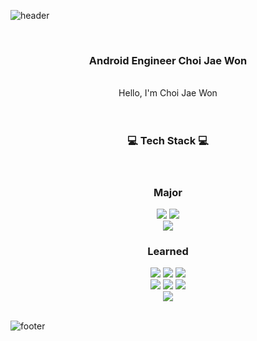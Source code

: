 ![header](https://capsule-render.vercel.app/api?type=waving&&color=gradient&height=100&section=header&fontSize=90)


<div align = "center">
  <br>
  <h3> Android Engineer Choi Jae Won</h3><br>
  Hello, I'm Choi Jae Won<br>
  <br><br>
  
  <h3>💻 Tech Stack 💻</h3>
  <br>
  
  <h3>Major</h3>
  <img src="https://img.shields.io/badge/JAVA-007396?style=flat-square&logo=java&logoColor=white">
  <img src="https://img.shields.io/badge/kotlin-%230095D5.svg?style=flat-square&logo=kotlin&logoColor=white">
  <br>
  <img src="https://img.shields.io/badge/Android%20Studio-3DDC84.svg?style=flat-square&logo=android-studio&logoColor=white">
  
  <h3>Learned</h3>
  <img src="https://img.shields.io/badge/c-%2300599C.svg?style=flat-square&logo=c&logoColor=white"/>
  <img src="https://img.shields.io/badge/c-%2300599C.svg?style=flar-square&logo=c&logoColor=white"/>
  <img src="https://img.shields.io/badge/c-%2300599C.svg?style=flat-square&logo=c&logoColor=white"/>
  <br>
  <img src="https://img.shields.io/badge/HTML-E34F26?style=flat-square&logo=HTML5&logoColor=white"/>
  <img src="https://img.shields.io/badge/CSS-1572B6?style=flat-square&logo=CSS3&logoColor=white"/>
  <img src="https://img.shields.io/badge/JavaScript-F7DF1E?style=flat-square&logo=JavaScript&logoColor=white"/>
  <br>
  <img src="https://img.shields.io/badge/mysql-%2300f.svg?style=flat-square&logo=mysql&logoColor=white"/>
</div>

<br>

![footer](https://capsule-render.vercel.app/api?type=waving&&color=gradient&height=100&section=footer&fontSize=90)
